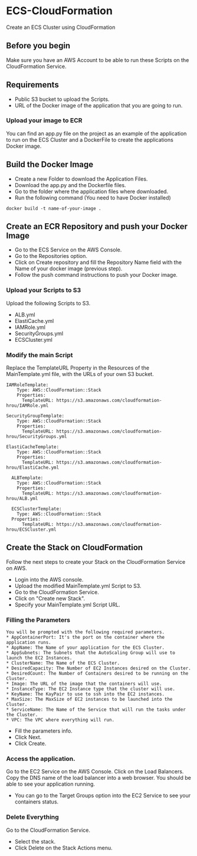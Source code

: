 # ECS-CloudFormation
Create an ECS Cluster using CloudFormation

## Before you begin
Make sure you have an AWS Account to be able to run these Scripts on the CloudFormation Service.

## Requirements
* Public S3 bucket to upload the Scripts.
* URL of the Docker image of the application that you are going to run.

### Upload your image to ECR
You can find an app.py file on the project as an example of the application to run on the ECS Cluster and a DockerFile to create the applications Docker image.
## Build the Docker Image
* Create a new Folder to download the Application Files.
* Download the app.py and the Dockerfile files.
* Go to the folder where the application files where downloaded.
* Run the following command (You need to have Docker installed)
```
docker build -t name-of-your-image .
```
## Create an ECR Repository and push your Docker Image
* Go to the ECS Service on the AWS Console.
* Go to the Repositories option.
* Click on Create repository and fill the Repository Name field with the Name of your docker image (previous step).
* Follow the push command instructions to push your Docker image.

### Upload your Scripts to S3
Upload the following Scripts to S3.
* ALB.yml
* ElastiCache.yml
* IAMRole.yml
* SecurityGroups.yml
* ECSCluster.yml

### Modify the main Script
Replace the TemplateURL Property in the Resources of the MainTemplate.yml file, with the URLs of your own S3 bucket.
```
IAMRoleTemplate:
    Type: AWS::CloudFormation::Stack
    Properties:
      TemplateURL: https://s3.amazonaws.com/cloudformation-hrou/IAMRole.yml
```

```
SecurityGroupTemplate:
    Type: AWS::CloudFormation::Stack
    Properties:
      TemplateURL: https://s3.amazonaws.com/cloudformation-hrou/SecurityGroups.yml
```

```
ElastiCacheTemplate:
    Type: AWS::CloudFormation::Stack
    Properties:
      TemplateURL: https://s3.amazonaws.com/cloudformation-hrou/ElastiCache.yml
```

```
  ALBTemplate:
    Type: AWS::CloudFormation::Stack
    Properties:
      TemplateURL: https://s3.amazonaws.com/cloudformation-hrou/ALB.yml
```

```
  ECSClusterTemplate:
    Type: AWS::CloudFormation::Stack
  Properties:
      TemplateURL: https://s3.amazonaws.com/cloudformation-hrou/ECSCluster.yml
```
## Create the Stack on CloudFormation
Follow the next steps to create your Stack on the CloudFormation Service on AWS.
* Login into the AWS console.
* Upload the modified MainTemplate.yml Script to S3.
* Go to the CloudFormation Service.
* Click on "Create new Stack".
* Specify your MainTemplate.yml Script URL.
### Filling the Parameters
```
You will be prompted with the following required parameters.
* AppContainerPort: It's the port on the container where the application runs.
* AppName: The Name of your application for the ECS Cluster.
* AppSubnets: The Subnets that the AutoScaling Group will use to launch the EC2 Instances.
* ClusterName: The Name of the ECS Cluster.
* DesiredCapacity: The Number of EC2 Instances desired on the Cluster.
* DesiredCount: The Number of Containers desired to be running on the Cluster.
* Image: The URL of the image that the containers will use.
* InstanceType: The EC2 Instance type that the cluster will use.
* KeyName: The KayPair to use to ssh into the EC2 instances.
* MaxSize: The MaxSize of EC2 instances to be launched into the Cluster.
* ServiceName: The Name of the Service that will run the tasks under the Cluster.
* VPC: The VPC where everything will run.
```
* Fill the parameters info.
* Click Next.
* Click Create.
### Access the application.
Go to the EC2 Service on the AWS Console.
Click on the Load Balancers.
Copy the DNS name of the load balancer into a web browser.
You should be able to see your application running.
* You can go to the Target Groups option into the EC2 Service to see your containers status.
### Delete Everything
Go to the CloudFormation Service.
* Select the stack.
* Click Delete on the Stack Actions menu.
